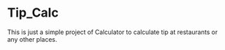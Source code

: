 # Tip_Calc
This is just a simple project of Calculator to calculate tip at restaurants or any other places.
